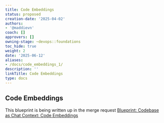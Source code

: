 ```yaml
---
title: Code Embeddings
status: proposed
creation-date: '2025-04-02'
authors:
- '@maddievn'
coach: []
approvers: []
owning-stage: ~devops::foundations
toc_hide: true
weight: 2
date: '2025-06-12'
aliases:
- /docs/code_embeddings_1/
description: ''
linkTitle: Code Embeddings
type: docs
---
```


## Code Embeddings

This blueprint is being written up in the merge request [Blueprint: Codebase as Chat Context: Code Embeddings](https://gitlab.com/gitlab-com/content-sites/handbook/-/merge_requests/12808/)
